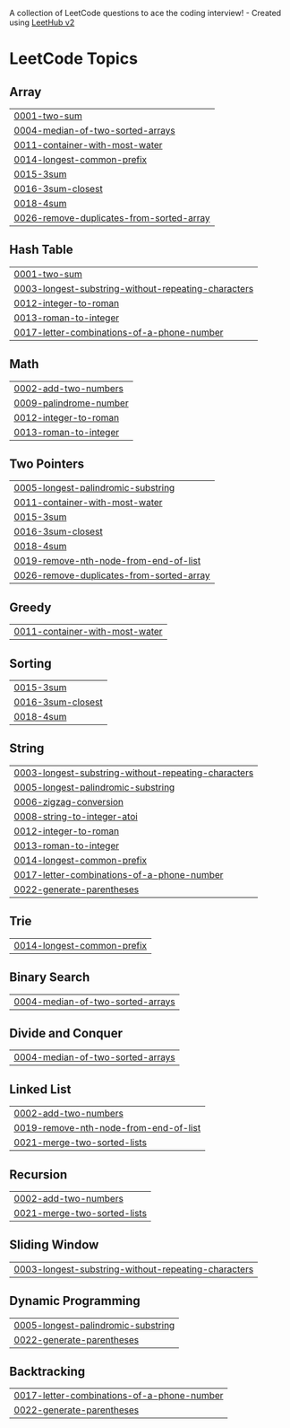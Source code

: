 A collection of LeetCode questions to ace the coding interview! - Created using [LeetHub v2](https://github.com/arunbhardwaj/LeetHub-2.0)
<!---LeetCode Topics Start-->
# LeetCode Topics
## Array
|  |
| ------- |
| [0001-two-sum](https://github.com/KTG5672/leetcode/tree/master/0001-two-sum) |
| [0004-median-of-two-sorted-arrays](https://github.com/KTG5672/leetcode/tree/master/0004-median-of-two-sorted-arrays) |
| [0011-container-with-most-water](https://github.com/KTG5672/leetcode/tree/master/0011-container-with-most-water) |
| [0014-longest-common-prefix](https://github.com/KTG5672/leetcode/tree/master/0014-longest-common-prefix) |
| [0015-3sum](https://github.com/KTG5672/leetcode/tree/master/0015-3sum) |
| [0016-3sum-closest](https://github.com/KTG5672/leetcode/tree/master/0016-3sum-closest) |
| [0018-4sum](https://github.com/KTG5672/leetcode/tree/master/0018-4sum) |
| [0026-remove-duplicates-from-sorted-array](https://github.com/KTG5672/leetcode/tree/master/0026-remove-duplicates-from-sorted-array) |
## Hash Table
|  |
| ------- |
| [0001-two-sum](https://github.com/KTG5672/leetcode/tree/master/0001-two-sum) |
| [0003-longest-substring-without-repeating-characters](https://github.com/KTG5672/leetcode/tree/master/0003-longest-substring-without-repeating-characters) |
| [0012-integer-to-roman](https://github.com/KTG5672/leetcode/tree/master/0012-integer-to-roman) |
| [0013-roman-to-integer](https://github.com/KTG5672/leetcode/tree/master/0013-roman-to-integer) |
| [0017-letter-combinations-of-a-phone-number](https://github.com/KTG5672/leetcode/tree/master/0017-letter-combinations-of-a-phone-number) |
## Math
|  |
| ------- |
| [0002-add-two-numbers](https://github.com/KTG5672/leetcode/tree/master/0002-add-two-numbers) |
| [0009-palindrome-number](https://github.com/KTG5672/leetcode/tree/master/0009-palindrome-number) |
| [0012-integer-to-roman](https://github.com/KTG5672/leetcode/tree/master/0012-integer-to-roman) |
| [0013-roman-to-integer](https://github.com/KTG5672/leetcode/tree/master/0013-roman-to-integer) |
## Two Pointers
|  |
| ------- |
| [0005-longest-palindromic-substring](https://github.com/KTG5672/leetcode/tree/master/0005-longest-palindromic-substring) |
| [0011-container-with-most-water](https://github.com/KTG5672/leetcode/tree/master/0011-container-with-most-water) |
| [0015-3sum](https://github.com/KTG5672/leetcode/tree/master/0015-3sum) |
| [0016-3sum-closest](https://github.com/KTG5672/leetcode/tree/master/0016-3sum-closest) |
| [0018-4sum](https://github.com/KTG5672/leetcode/tree/master/0018-4sum) |
| [0019-remove-nth-node-from-end-of-list](https://github.com/KTG5672/leetcode/tree/master/0019-remove-nth-node-from-end-of-list) |
| [0026-remove-duplicates-from-sorted-array](https://github.com/KTG5672/leetcode/tree/master/0026-remove-duplicates-from-sorted-array) |
## Greedy
|  |
| ------- |
| [0011-container-with-most-water](https://github.com/KTG5672/leetcode/tree/master/0011-container-with-most-water) |
## Sorting
|  |
| ------- |
| [0015-3sum](https://github.com/KTG5672/leetcode/tree/master/0015-3sum) |
| [0016-3sum-closest](https://github.com/KTG5672/leetcode/tree/master/0016-3sum-closest) |
| [0018-4sum](https://github.com/KTG5672/leetcode/tree/master/0018-4sum) |
## String
|  |
| ------- |
| [0003-longest-substring-without-repeating-characters](https://github.com/KTG5672/leetcode/tree/master/0003-longest-substring-without-repeating-characters) |
| [0005-longest-palindromic-substring](https://github.com/KTG5672/leetcode/tree/master/0005-longest-palindromic-substring) |
| [0006-zigzag-conversion](https://github.com/KTG5672/leetcode/tree/master/0006-zigzag-conversion) |
| [0008-string-to-integer-atoi](https://github.com/KTG5672/leetcode/tree/master/0008-string-to-integer-atoi) |
| [0012-integer-to-roman](https://github.com/KTG5672/leetcode/tree/master/0012-integer-to-roman) |
| [0013-roman-to-integer](https://github.com/KTG5672/leetcode/tree/master/0013-roman-to-integer) |
| [0014-longest-common-prefix](https://github.com/KTG5672/leetcode/tree/master/0014-longest-common-prefix) |
| [0017-letter-combinations-of-a-phone-number](https://github.com/KTG5672/leetcode/tree/master/0017-letter-combinations-of-a-phone-number) |
| [0022-generate-parentheses](https://github.com/KTG5672/leetcode/tree/master/0022-generate-parentheses) |
## Trie
|  |
| ------- |
| [0014-longest-common-prefix](https://github.com/KTG5672/leetcode/tree/master/0014-longest-common-prefix) |
## Binary Search
|  |
| ------- |
| [0004-median-of-two-sorted-arrays](https://github.com/KTG5672/leetcode/tree/master/0004-median-of-two-sorted-arrays) |
## Divide and Conquer
|  |
| ------- |
| [0004-median-of-two-sorted-arrays](https://github.com/KTG5672/leetcode/tree/master/0004-median-of-two-sorted-arrays) |
## Linked List
|  |
| ------- |
| [0002-add-two-numbers](https://github.com/KTG5672/leetcode/tree/master/0002-add-two-numbers) |
| [0019-remove-nth-node-from-end-of-list](https://github.com/KTG5672/leetcode/tree/master/0019-remove-nth-node-from-end-of-list) |
| [0021-merge-two-sorted-lists](https://github.com/KTG5672/leetcode/tree/master/0021-merge-two-sorted-lists) |
## Recursion
|  |
| ------- |
| [0002-add-two-numbers](https://github.com/KTG5672/leetcode/tree/master/0002-add-two-numbers) |
| [0021-merge-two-sorted-lists](https://github.com/KTG5672/leetcode/tree/master/0021-merge-two-sorted-lists) |
## Sliding Window
|  |
| ------- |
| [0003-longest-substring-without-repeating-characters](https://github.com/KTG5672/leetcode/tree/master/0003-longest-substring-without-repeating-characters) |
## Dynamic Programming
|  |
| ------- |
| [0005-longest-palindromic-substring](https://github.com/KTG5672/leetcode/tree/master/0005-longest-palindromic-substring) |
| [0022-generate-parentheses](https://github.com/KTG5672/leetcode/tree/master/0022-generate-parentheses) |
## Backtracking
|  |
| ------- |
| [0017-letter-combinations-of-a-phone-number](https://github.com/KTG5672/leetcode/tree/master/0017-letter-combinations-of-a-phone-number) |
| [0022-generate-parentheses](https://github.com/KTG5672/leetcode/tree/master/0022-generate-parentheses) |
<!---LeetCode Topics End-->